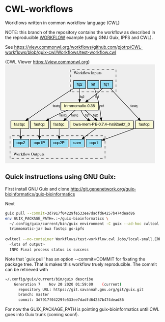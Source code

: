 # CWL-workflows
Workflows written in common workflow language (CWL)

NOTE: this branch of the repository contains the workflow as described
in the reproducible
[WORKFLOW](https://gitlab.com/pjotrp/guix-notes/blob/master/WORKFLOW.org)
example (using GNU Guix, IPFS and CWL).

See https://view.commonwl.org/workflows/github.com/pjotrp/CWL-workflows/blob/guix-cwl/Workflows/test-workflow.cwl

(CWL Viewer https://view.commonwl.org)![test-workflow.cwl](./graph.png "test-workflow.cwl")

## Quick instructions using GNU Guix:

First install GNU Guix and clone
http://git.genenetwork.org/guix-bioinformatics/guix-bioinformatics

Next

```sh
guix pull --commit=3d7917f04229fe533ee7dadfd64257b474dead86
env GUIX_PACKAGE_PATH=.:~/guix-bioinformatics \
  ~/.config/guix/current/bin/guix environment -C guix --ad-hoc cwltool \
  trimmomatic-jar bwa fastqc go-ipfs 

cwltool --no-container Workflows/test-workflow.cwl Jobs/local-small.ERR034597.test-workflow.yml
  <lots of output>
  INFO Final process status is success
```

Note that `guix pull' has an option --commit=COMMIT for fixating the
package tree.  That is makes this workflow truely reproducible. The
commit can be retrieved with

```sh
~/.config/guix/current/bin/guix describe
    Generation 7    Nov 20 2020 01:59:00    (current)
      repository URL: https://git.savannah.gnu.org/git/guix.git
      branch: master
      commit: 3d7917f04229fe533ee7dadfd64257b474dead86
```

For now the GUIX_PACKAGE_PATH is pointing guix-bioinformatics until
CWL goes into Guix trunk (coming soon!).
